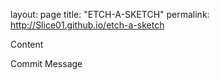 layout: page
title: "ETCH-A-SKETCH"
permalink: http://Slice01.github.io/etch-a-sketch

Content

Commit Message